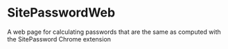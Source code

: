 # SitePasswordWeb
A web page for calculating passwords that are the same as computed with the SitePassword Chrome extension
